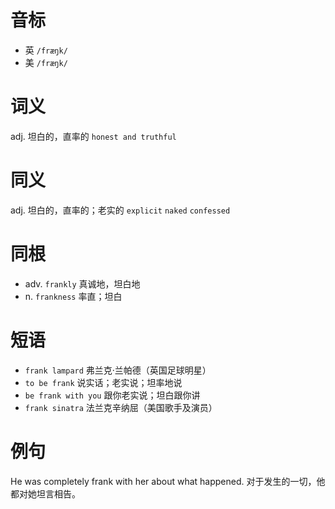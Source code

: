 # 音标

- 英 `/fræŋk/`
- 美 `/fræŋk/`

# 词义

adj. 坦白的，直率的
`honest and truthful`

# 同义

adj. 坦白的，直率的；老实的
`explicit` `naked` `confessed`

# 同根

- adv. `frankly` 真诚地，坦白地
- n. `frankness` 率直；坦白

# 短语

- `frank lampard` 弗兰克·兰帕德（英国足球明星）
- `to be frank` 说实话；老实说；坦率地说
- `be frank with you` 跟你老实说；坦白跟你讲
- `frank sinatra` 法兰克辛纳屈（美国歌手及演员）

# 例句

He was completely frank with her about what happened.
对于发生的一切，他都对她坦言相告。


